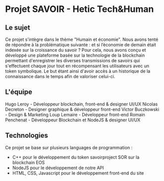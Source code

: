 # Projet SAVOIR - Hetic Tech&Human

## Le sujet
Ce projet s'intègre dans le thème "Humain et économie". Nous avons tenté de répondre à la problématique suivante : et si l’économie de demain était indexée sur la croissance du savoir ? Pour cela, nous avons conçu et développé une plateforme basée sur la technologie de la blockchain permettant d'enregistrer les diverses transmissions de savoirs qui s'effectuent chaque jour tout en récompensant les utilisateurs avec un token symbolique. Le but étant ainsi d'avoir accès à un historique de la connaissance dans le temps afin de valoriser celui-ci.

## L'équipe
Hugo Leroy - Développeur blockchain, front-end & designer UI/UX
Nicolas Decreton - Designer graphique & développeur front-end
Victor Buczkowski - Design & Marketing
Loup Lemaire - Développeur front-end
Romain Penchenat - Développeur Blockchain et NodeJS & designer UI/UX

## Technologies
Ce projet se base sur plusieurs languages de programmation :
- C++ pour le développement du token savoirproject SOR sur la blockchain EOS
- NodeJS pour le développement de notre API
- HTML, CSS, Javascript pour le développement front-end du site
